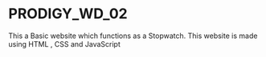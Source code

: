 # PRODIGY_WD_02
This a Basic website which functions as a Stopwatch. This website is made using HTML , CSS and JavaScript
